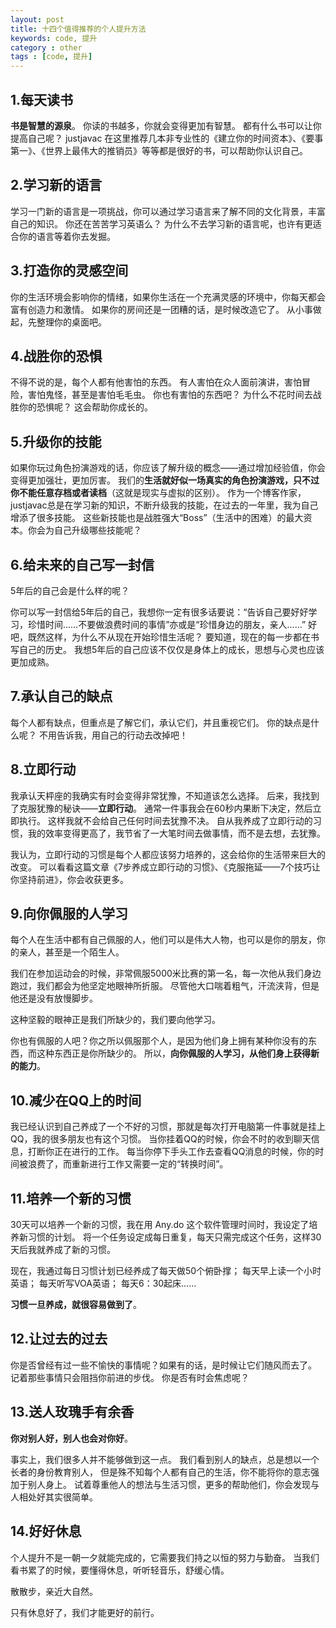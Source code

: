 ```yaml
---
layout: post
title: 十四个值得推荐的个人提升方法
keywords: code, 提升
category : other
tags : [code, 提升]
---
```


## 1.每天读书

**书是智慧的源泉**。
你读的书越多，你就会变得更加有智慧。
都有什么书可以让你提高自己呢？
justjavac 在这里推荐几本非专业性的《建立你的时间资本》、《要事第一》、《世界上最伟大的推销员》等等都是很好的书，可以帮助你认识自己。

## 2.学习新的语言

学习一门新的语言是一项挑战，你可以通过学习语言来了解不同的文化背景，丰富自己的知识。
你还在苦苦学习英语么？
为什么不去学习新的语言呢，也许有更适合你的语言等着你去发掘。

## 3.打造你的灵感空间

你的生活环境会影响你的情绪，如果你生活在一个充满灵感的环境中，你每天都会富有创造力和激情。
如果你的房间还是一团糟的话，是时候改造它了。
从小事做起，先整理你的桌面吧。

## 4.战胜你的恐惧

不得不说的是，每个人都有他害怕的东西。
有人害怕在众人面前演讲，害怕冒险，害怕鬼怪，甚至是害怕毛毛虫。
你也有害怕的东西吧？
为什么不花时间去战胜你的恐惧呢？
这会帮助你成长的。

## 5.升级你的技能

如果你玩过角色扮演游戏的话，你应该了解升级的概念——通过增加经验值，你会变得更加强壮，更加厉害。
我们的**生活就好似一场真实的角色扮演游戏，只不过你不能任意存档或者读档**（这就是现实与虚拟的区别）。
作为一个博客作家，justjavac总是在学习新的知识，不断升级我的技能，在过去的一年里，我为自己增添了很多技能。
这些新技能也是战胜强大“Boss”（生活中的困难）的最大资本。你会为自己升级哪些技能呢？

## 6.给未来的自己写一封信

5年后的自己会是什么样的呢？

你可以写一封信给5年后的自己，我想你一定有很多话要说：“告诉自己要好好学习，珍惜时间……不要做浪费时间的事情”亦或是“珍惜身边的朋友，亲人……” 
好吧，既然这样，为什么不从现在开始珍惜生活呢？
要知道，现在的每一步都在书写自己的历史。
我想5年后的自己应该不仅仅是身体上的成长，思想与心灵也应该更加成熟。

## 7.承认自己的缺点

每个人都有缺点，但重点是了解它们，承认它们，并且重视它们。
你的缺点是什么呢？
不用告诉我，用自己的行动去改掉吧！

## 8.立即行动

我承认天枰座的我确实有时会变得非常犹豫，不知道该怎么选择。
后来，我找到了克服犹豫的秘诀——**立即行动**。
通常一件事我会在60秒内果断下决定，然后立即执行。
这样我就不会给自己任何时间去犹豫不决。
自从我养成了立即行动的习惯，我的效率变得更高了，我节省了一大笔时间去做事情，而不是去想，去犹豫。

我认为，立即行动的习惯是每个人都应该努力培养的，这会给你的生活带来巨大的改变。
可以看看这篇文章《7步养成立即行动的习惯》、《克服拖延——7个技巧让你坚持前进》，你会收获更多。

## 9.向你佩服的人学习

每个人在生活中都有自己佩服的人，他们可以是伟大人物，也可以是你的朋友，你的亲人，甚至是一个陌生人。

我们在参加运动会的时候，非常佩服5000米比赛的第一名，每一次他从我们身边跑过，我们都会为他坚定地眼神所折服。
尽管他大口喘着粗气，汗流浃背，但是他还是没有放慢脚步。

这种坚毅的眼神正是我们所缺少的，我们要向他学习。

你也有佩服的人吧？你之所以佩服那个人，是因为他们身上拥有某种你没有的东西，而这种东西正是你所缺少的。
所以，**向你佩服的人学习，从他们身上获得新的能力**。

## 10.减少在QQ上的时间

我已经认识到自己养成了一个不好的习惯，那就是每次打开电脑第一件事就是挂上QQ，我的很多朋友也有这个习惯。
当你挂着QQ的时候，你会不时的收到聊天信息，打断你正在进行的工作。
每当你停下手头工作去查看QQ消息的时候，你的时间被浪费了，而重新进行工作又需要一定的“转换时间”。

## 11.培养一个新的习惯

30天可以培养一个新的习惯，我在用 Any.do 这个软件管理时间时，我设定了培养新习惯的计划。
将一个任务设定成每日重复，每天只需完成这个任务，这样30天后我就养成了新的习惯。

现在，我通过每日习惯计划已经养成了每天做50个俯卧撑；
每天早上读一个小时英语；
每天听写VOA英语；
每天6：30起床…… 

**习惯一旦养成，就很容易做到了**。

## 12.让过去的过去

你是否曾经有过一些不愉快的事情呢？如果有的话，是时候让它们随风而去了。
记着那些事情只会阻挡你前进的步伐。
你是否有时会焦虑呢？

## 13.送人玫瑰手有余香

**你对别人好，别人也会对你好**。

事实上，我们很多人并不能够做到这一点。
我们看到别人的缺点，总是想以一个长者的身份教育别人，
但是殊不知每个人都有自己的生活，你不能将你的意志强加于别人身上。
试着尊重他人的想法与生活习惯，更多的帮助他们，你会发现与人相处好其实很简单。

## 14.好好休息

个人提升不是一朝一夕就能完成的，它需要我们持之以恒的努力与勤奋。
当我们看书累了的时候，要懂得休息，听听轻音乐，舒缓心情。

散散步，亲近大自然。

只有休息好了，我们才能更好的前行。
